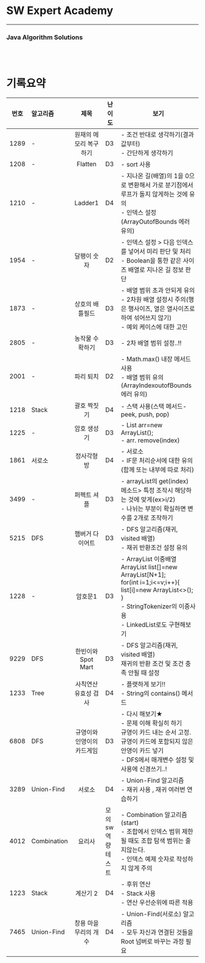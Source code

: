 # SW Expert Academy

----

### Java Algorithm Solutions

<br><br>

# 기록요약


| 번호 | 알고리즘    |            제목            | 난이도             | 보기                                                         |
| ---- | :---------- | :------------------------: | ------------------ | ------------------------------------------------------------ |
| 1289 | -           |   원재의 메모리 복구하기   | D3                 | - 조건 반대로 생각하기(결과값부터)<br />- 간단하게 생각하기  |
| 1208 | -           |          Flatten           | D3                 | - sort 사용                                                  |
| 1210 | -           |          Ladder1           | D4                 | - 지나온 길(배열)의 1을 0으로 변환해서 가로 분기점에서 루프가 돌지 않게하는 것에 유의<br />- 인덱스 설정(ArrayOutofBounds 에러 유의) |
| 1954 | -           |        달팽이 숫자         | D2                 | - 인덱스 설정 > 다음 인덱스를 넣어서 미리 판단 및 처리<br />- Boolean을 통한 같은 사이즈 배열로 지나온 길 정보 판단 |
| 1873 | -           |      상호의 배틀필드       | D3                 | - 배열 범위 초과 안되게 유의<br />- 2차원 배열 설정시 주의(행은 행사이즈, 열은 열사이즈로 하여 섞어쓰지 않기)<br />- 예외 케이스에 대한 고민 |
| 2805 | -           |      농작물 수확하기       | D3                 | - 2차 배열 범위 설정..!!                                     |
| 2001 | -           |         파리 퇴치          | D2                 | - Math.max() 내장 메서드 사용<br />- 배열 범위 유의(ArrayIndexoutofBounds 에러 유의) |
| 1218 | Stack       |        괄호 짝짓기         | D4                 | - 스택 사용(스택 메서드- peek, push, pop)                    |
| 1225 | -           |        암호 생성기         | D3                 | - List<Integer> arr=new ArrayList<Integer>();<br />- arr. remove(index) |
| 1861 | 서로소      |        정사각형 방         | D4                 | - 서로소<br />- IF문 처리순서에 대한 유의(함께 또는 내부에 따로 처리) |
| 3499 | -           |        퍼펙트 셔플         | D3                 | - arrayList의 get(index) 메소드> 특정 조작시 해당하는 것에 맞게(ex>i/2)<br />- 나뉘는 부분이 확실하면 변수를 2개로 조작하기 |
| 5215 | DFS         |      햄버거 다이어트       | D3                 | - DFS 알고리즘(재귀, visited 배열)<br />- 재귀 반환조건 설정 유의 |
| 1228 | -           |          암호문1           | D3                 | - ArrayList 이중배열 <br />   ArrayList<Node> list[]=new ArrayList[N+1];<br />   for(int i=1;i<=v;i++){<br />        list[i]=new ArrayList<>();<br />   }<br />- StringTokenizer의 이중사용<br />- LinkedList로도 구현해보기 |
| 9229 | DFS         |     한빈이와 Spot Mart     | D3                 | - DFS 알고리즘(재귀, visited 배열)<br />  재귀의 반환 조건 및 조건 충족 안될 때 설정 |
| 1233 | Tree        |    사칙연산 유효성 검사    | D4                 | - 플랫하게 보기!!<br />- String의 contains() 메서드          |
| 6808 | DFS         | 규영이와 인영이의 카드게임 | D3                 | - 다시 해보기★<br />- 문제 이해 확실히 하기<br />   규영이 카드 내는 순서 고정.<br />   규영이 카드에 포함되지 않은 안영이 카드 넣기<br />- DFS에서 매개변수 설정 및 사용에 신경쓰기..! |
| 3289 | Union-Find  |           서로소           | D4                 | - Union-Find 알고리즘<br />- 재귀 사용 , 재귀 여러번 연습하기 |
| 4012 | Combination |           요리사           | 모의 sw 역량테스트 | - Combination 알고리즘 (start)<br />- 조합에서 인덱스 범위 제한될 때도 조합 탐색 범위는 줄지않는다.<br />- 인덱스 예제 숫자로 작성하지 않게 주의 |
| 1223 | Stack       |          계산기 2          | D4                 | - 후위 연산<br />- Stack 사용<br />- 연산 우선순위에 따른 적용 |
| 7465 | Union-Find  |   창용 마을 무리의 개수    | D4                 | - Union-Find(서로소) 알고리즘<br />- 모두 자신과 연결된 것들을 Root 넘버로 바꾸는 과정 필요 |

